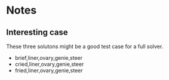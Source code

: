 # Notes

## Interesting case

These three solutons might be a good test case for a full solver.

- brief,liner,ovary,genie,steer
- cried,liner,ovary,genie,steer
- fried,liner,ovary,genie,steer
